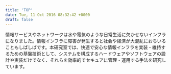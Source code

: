 ```yaml
---
title: 'TOP'
date: Tue, 11 Oct 2016 08:32:42 +0000
draft: false
---
```


情報サービスやネットワークは水や電気のような日常生活に欠かせないインフラになりました。情報インフラに障害が発生すると社会や経済が大混乱におちいることもしばしばです。本研究室では、快適で安心な情報インフラを実装・維持するための基盤技術として、システムを構成するハードウェアやソフトウェアの設計や実装だけでなく、それらを効率的でセキュアに管理・運用する手法を研究しています。